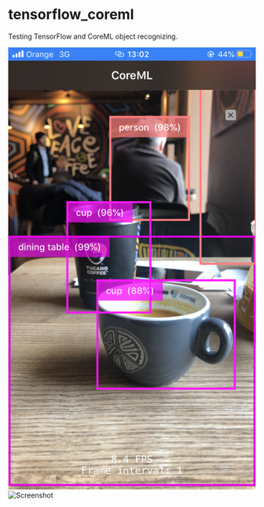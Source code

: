 # tensorflow_coreml
Testing TensorFlow and CoreML object recognizing.

![Screenshot](image1.PNG)
![Screenshot](image2.PNG)
